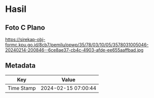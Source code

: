 # Hasil

## Foto C Plano

https://sirekap-obj-formc.kpu.go.id/8cb7/pemilu/ppwp/35/78/03/10/05/3578031005046-20240214-200846--6ce8ae37-cb4c-4903-afde-ee655aaffbad.jpg


## Metadata

| Key        | Value               |
| ---------- | ------------------- |
| Time Stamp | 2024-02-15 07:00:44 |




